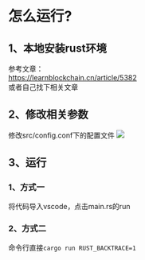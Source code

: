 # 怎么运行?
## 1、本地安装rust环境
参考文章：  
https://learnblockchain.cn/article/5382  
或者自己找下相关文章

## 2、修改相关参数
修改src/config.conf下的配置文件
![](./img/read.png)

## 3、运行
### 1、方式一
将代码导入vscode，点击main.rs的run
### 2、方式二
命令行直接```cargo run RUST_BACKTRACE=1```



